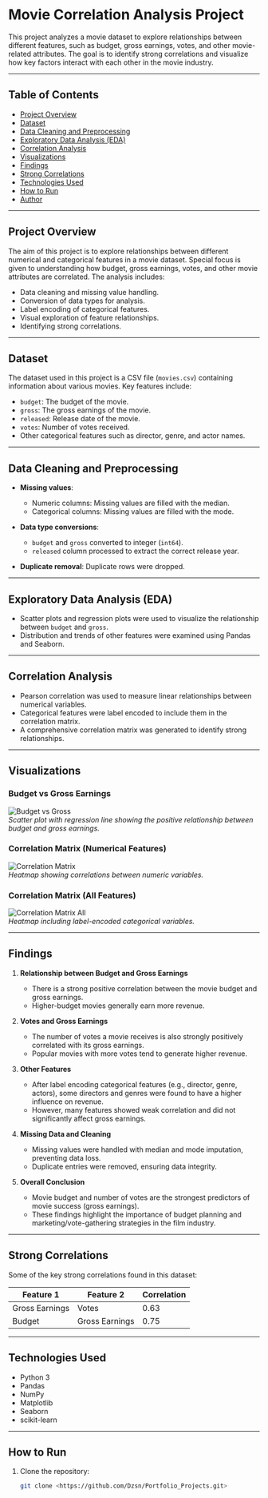 # Movie Correlation Analysis Project

This project analyzes a movie dataset to explore relationships between different features, such as budget, gross earnings, votes, and other movie-related attributes. The goal is to identify strong correlations and visualize how key factors interact with each other in the movie industry.

---

## Table of Contents
- [Project Overview](#project-overview)
- [Dataset](#dataset)
- [Data Cleaning and Preprocessing](#data-cleaning-and-preprocessing)
- [Exploratory Data Analysis (EDA)](#exploratory-data-analysis-eda)
- [Correlation Analysis](#correlation-analysis)
- [Visualizations](#visualizations)
- [Findings](#findings)
- [Strong Correlations](#strong-correlations)
- [Technologies Used](#technologies-used)
- [How to Run](#how-to-run)
- [Author](#author)

---

## Project Overview
The aim of this project is to explore relationships between different numerical and categorical features in a movie dataset. Special focus is given to understanding how budget, gross earnings, votes, and other movie attributes are correlated. The analysis includes:

- Data cleaning and missing value handling.
- Conversion of data types for analysis.
- Label encoding of categorical features.
- Visual exploration of feature relationships.
- Identifying strong correlations.

---

## Dataset
The dataset used in this project is a CSV file (`movies.csv`) containing information about various movies. Key features include:

- `budget`: The budget of the movie.
- `gross`: The gross earnings of the movie.
- `released`: Release date of the movie.
- `votes`: Number of votes received.
- Other categorical features such as director, genre, and actor names.

---

## Data Cleaning and Preprocessing
- **Missing values**:  
  - Numeric columns: Missing values are filled with the median.  
  - Categorical columns: Missing values are filled with the mode.  

- **Data type conversions**:  
  - `budget` and `gross` converted to integer (`int64`).  
  - `released` column processed to extract the correct release year.

- **Duplicate removal**: Duplicate rows were dropped.

---

## Exploratory Data Analysis (EDA)
- Scatter plots and regression plots were used to visualize the relationship between `budget` and `gross`.
- Distribution and trends of other features were examined using Pandas and Seaborn.

---

## Correlation Analysis
- Pearson correlation was used to measure linear relationships between numerical variables.
- Categorical features were label encoded to include them in the correlation matrix.
- A comprehensive correlation matrix was generated to identify strong relationships.

---

## Visualizations

### Budget vs Gross Earnings
![Budget vs Gross](images/Gross_Budget.png)  
*Scatter plot with regression line showing the positive relationship between budget and gross earnings.*

### Correlation Matrix (Numerical Features)
![Correlation Matrix](images/Numeric_Corr.png)  
*Heatmap showing correlations between numeric variables.*

### Correlation Matrix (All Features)
![Correlation Matrix All](images/All_Corr.png)  
*Heatmap including label-encoded categorical variables.*

---

## Findings

1. **Relationship between Budget and Gross Earnings**  
   - There is a strong positive correlation between the movie budget and gross earnings.  
   - Higher-budget movies generally earn more revenue.

2. **Votes and Gross Earnings**  
   - The number of votes a movie receives is also strongly positively correlated with its gross earnings.  
   - Popular movies with more votes tend to generate higher revenue.

3. **Other Features**  
   - After label encoding categorical features (e.g., director, genre, actors), some directors and genres were found to have a higher influence on revenue.  
   - However, many features showed weak correlation and did not significantly affect gross earnings.

4. **Missing Data and Cleaning**  
   - Missing values were handled with median and mode imputation, preventing data loss.  
   - Duplicate entries were removed, ensuring data integrity.

5. **Overall Conclusion**  
   - Movie budget and number of votes are the strongest predictors of movie success (gross earnings).  
   - These findings highlight the importance of budget planning and marketing/vote-gathering strategies in the film industry.

---

## Strong Correlations
Some of the key strong correlations found in this dataset:

| Feature 1      | Feature 2       | Correlation |
|----------------|----------------|------------|
| Gross Earnings | Votes          | 0.63       |
| Budget         | Gross Earnings | 0.75       |

---

## Technologies Used
- Python 3
- Pandas
- NumPy
- Matplotlib
- Seaborn
- scikit-learn

---

## How to Run
1. Clone the repository:
   ```bash
   git clone <https://github.com/Dzsn/Portfolio_Projects.git>
